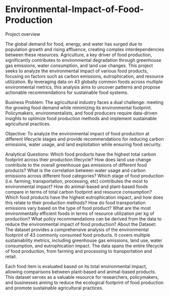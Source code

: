 # Environmental-Impact-of-Food-Production

Project overview

The global demand for food, energy, and water has surged due to population growth and rising affluence, creating complex interdependencies between these resources. Agriculture, a key driver of food production, significantly contributes to environmental degradation through greenhouse gas emissions, water consumption, and land use changes. This project seeks to analyze the environmental impact of various food products, focusing on factors such as carbon emissions, eutrophication, and resource utilization. By leveraging data on 43 globally common foods across multiple environmental metrics, this analysis aims to uncover patterns and propose actionable recommendations for sustainable food systems.

Business Problem:
The agricultural industry faces a dual challenge: meeting the growing food demand while minimizing its environmental footprint. Policymakers, environmentalists, and food producers require data-driven insights to optimize food production methods and implement sustainable agricultural practices.

Objective:
To analyze the environmental impact of food production at different lifecycle stages and provide recommendations for reducing carbon emissions, water usage, and land exploitation while ensuring food security.

Analytical Questions:
Which food products have the highest total carbon footprint across their production lifecycle?
How does land use change contribute to the overall greenhouse gas emissions of different food products?
What is the correlation between water usage and carbon emissions across different food categories?
Which stage of food production (i.e. farming, transportation, processing, etc) contributes the most to environmental impact?
How do animal-based and plant-based foods compare in terms of total carbon footprint and resource consumption?
Which food products have the highest eutrophication impact, and how does this relate to their production methods?
How do food transportation emissions vary based on the type of food product?
What are the most environmentally efficient foods in terms of resource utilization per kg of production?
What policy recommendations can be derived from the data to reduce the environmental impact of food production?
About the Dataset:
The dataset provides a comprehensive analysis of the environmental footprint of 43 commonly consumed food products. It covers multiple sustainability metrics, including greenhouse gas emissions, land use, water consumption, and eutrophication impact. The data spans the entire lifecycle of food production, from farming and processing to transportation and retail.

Each food item is evaluated based on its total environmental impact, allowing comparisons between plant-based and animal-based products. This dataset serves as a valuable resource for researchers, policymakers, and businesses aiming to reduce the ecological footprint of food production and promote sustainable agricultural practices.
